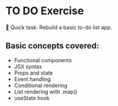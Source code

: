 # TO DO Exercise 

📘 Quick task: Rebuild a basic to-do list app.

## Basic concepts covered:

  - Functional components
  - JSX syntax
  - Props and state
  - Event handling
  - Conditional rendering
  - List rendering with .map()
  - useState hook

